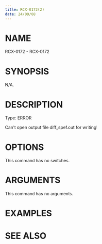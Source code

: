 ```yaml
---
title: RCX-0172(2)
date: 24/09/08
---
```


# NAME

RCX-0172 - RCX-0172

# SYNOPSIS

N/A.

# DESCRIPTION

Type: ERROR

Can't open output file diff_spef.out for writing!

# OPTIONS

This command has no switches.

# ARGUMENTS

This command has no arguments.

# EXAMPLES

# SEE ALSO
